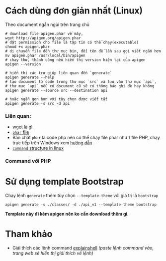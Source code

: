 # Cách dùng đơn giản nhất (Linux) 
Theo document ngắn ngủi trên trang chủ

    # download file apigen.phar về máy, 
    wget http://apigen.org/apigen.phar
    # đặt permission cho file là tập tin có thể chạy(executable)
    chmod +x apigen.phar
    # di chuyển file đến thư mục bin, đổi tên để lần sau gọi viết ngắn hơn
    mv apigen.phar /usr/local/bin/apigen
    # chạy thử, thành công nếu hiển thị version hiện tại của apigen
    apigen --version
    
    # hiển thị các trợ giúp liên quan đến `generate`
    apigen generate --help
    # tạo document từ code trong thư mục `src` và lưu vào thư mục `api`, 
    # thư mục `api` nếu có document cũ sẽ có thông báo ghi đè hay không
    apigen generate --source src --destination api
    
    # hoặc ngắn gọn hơn với tùy chọn được viết tắt
    apigen generate -s src -d api

### Liên quan:
+ [wget là gì](http://wikilinux.vn/wget-cong-cu-download-don-gian-manh-me/)
+ [`phar` file](http://www.ibm.com/developerworks/vn/library/os-php-5.3new4/index.html)
+ Bản chất `phar` là code php nên có thể chạy file phar như 1 file PHP, chạy trực tiếp trên Windows xem [hướng dẫn](http://php.net/manual/en/install.windows.commandline.php)
+ [`command` structure in linux](http://code.snipcademy.com/tutorials/linux-command-line/basic-commands/command-structure)

### Command với PHP

# Sử dụng template Bootstrap

Chạy lệnh `generate` thêm tùy chọn `--template-theme` với giá trị là `bootstrap`

    apigen generate -s ./classes/ -d ./api_v1 --template-theme bootstrap

**Template này đi kèm apigen nên ko cần download thêm gì.**

# Tham khảo

+ Giải thích các lệnh command [explainshell](http://explainshell.com) _(paste lệnh command vào, trang web sẽ hiển thị giải thích về lệnh)_


